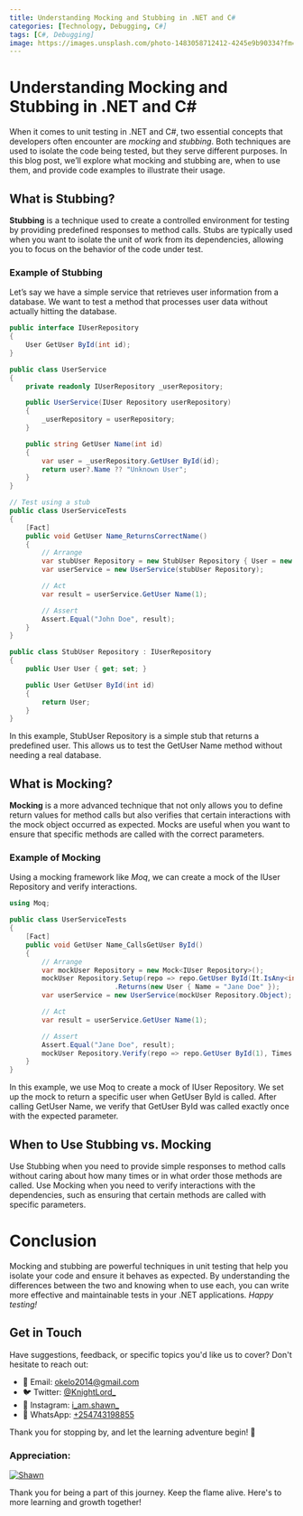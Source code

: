 ```yaml
---
title: Understanding Mocking and Stubbing in .NET and C#
categories: [Technology, Debugging, C#]
tags: [C#, Debugging]
image: https://images.unsplash.com/photo-1483058712412-4245e9b90334?fm=jpg&q=60&w=3000&ixlib=rb-4.0.3&ixid=M3wxMjA3fDB8MHxzZWFyY2h8MTh8fGJ1c2luZXNzJTIwdGVjaG5vbG9neXxlbnwwfHwwfHx8MA%3D%3D
---
```


# Understanding Mocking and Stubbing in .NET and C#
When it comes to unit testing in .NET and C#, two essential concepts that developers often encounter are *mocking* and *stubbing*. Both techniques are used to isolate the code being tested, but they serve different purposes. In this blog post, we’ll explore what mocking and stubbing are, when to use them, and provide code examples to illustrate their usage.

## What is Stubbing?
**Stubbing** is a technique used to create a controlled environment for testing by providing predefined responses to method calls. Stubs are typically used when you want to isolate the unit of work from its dependencies, allowing you to focus on the behavior of the code under test.

### Example of Stubbing
Let’s say we have a simple service that retrieves user information from a database. We want to test a method that processes user data without actually hitting the database.

```csharp
public interface IUserRepository
{
    User GetUser ById(int id);
}

public class UserService
{
    private readonly IUserRepository _userRepository;

    public UserService(IUser Repository userRepository)
    {
        _userRepository = userRepository;
    }

    public string GetUser Name(int id)
    {
        var user = _userRepository.GetUser ById(id);
        return user?.Name ?? "Unknown User";
    }
}

// Test using a stub
public class UserServiceTests
{
    [Fact]
    public void GetUser Name_ReturnsCorrectName()
    {
        // Arrange
        var stubUser Repository = new StubUser Repository { User = new User { Name = "John Doe" } };
        var userService = new UserService(stubUser Repository);

        // Act
        var result = userService.GetUser Name(1);

        // Assert
        Assert.Equal("John Doe", result);
    }
}

public class StubUser Repository : IUserRepository
{
    public User User { get; set; }

    public User GetUser ById(int id)
    {
        return User;
    }
}
```

In this example, StubUser Repository is a simple stub that returns a predefined user. This allows us to test the GetUser Name method without needing a real database.

## What is Mocking?
**Mocking** is a more advanced technique that not only allows you to define return values for method calls but also verifies that certain interactions with the mock object occurred as expected. Mocks are useful when you want to ensure that specific methods are called with the correct parameters.

### Example of Mocking
Using a mocking framework like *Moq*, we can create a mock of the IUser Repository and verify interactions.

```csharp
using Moq;

public class UserServiceTests
{
    [Fact]
    public void GetUser Name_CallsGetUser ById()
    {
        // Arrange
        var mockUser Repository = new Mock<IUser Repository>();
        mockUser Repository.Setup(repo => repo.GetUser ById(It.IsAny<int>()))
                          .Returns(new User { Name = "Jane Doe" });
        var userService = new UserService(mockUser Repository.Object);

        // Act
        var result = userService.GetUser Name(1);

        // Assert
        Assert.Equal("Jane Doe", result);
        mockUser Repository.Verify(repo => repo.GetUser ById(1), Times.Once);
    }
}
```

In this example, we use Moq to create a mock of IUser Repository. We set up the mock to return a specific user when GetUser ById is called. After calling GetUser Name, we verify that GetUser ById was called exactly once with the expected parameter.

## When to Use Stubbing vs. Mocking
Use Stubbing when you need to provide simple responses to method calls without caring about how many times or in what order those methods are called.
Use Mocking when you need to verify interactions with the dependencies, such as ensuring that certain methods are called with specific parameters.

# Conclusion
Mocking and stubbing are powerful techniques in unit testing that help you isolate your code and ensure it behaves as expected. By understanding the differences between the two and knowing when to use each, you can write more effective and maintainable tests in your .NET applications. *Happy testing!*

## Get in Touch

Have suggestions, feedback, or specific topics you'd like us to cover? Don't hesitate to reach out:

- 📧 Email: [okelo2014@gmail.com](mailto:okelo2014@gmail.com)
- 🐦 Twitter: [@KnightLord_](https://twitter.com/KnightLord_)
- 📸 Instagram: [i_am.shawn_](https://www.instagram.com/i_am.shawn_/)
- 📱 WhatsApp: [+254743198855](https://wa.me/+254743198855)


Thank you for   stopping by, and let the learning adventure begin! 🚀

### Appreciation:

[![Shawn](https://cdn.buymeacoffee.com/buttons/v2/default-yellow.png)](https://buymeacoffee.com/f9w2rkj4rw
)

Thank you for being a part of this journey. Keep the flame alive. Here's to more learning and growth together!